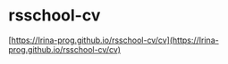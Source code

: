 # rsschool-cv
[https://Irina-prog.github.io/rsschool-cv/cv](https://Irina-prog.github.io/rsschool-cv/cv)